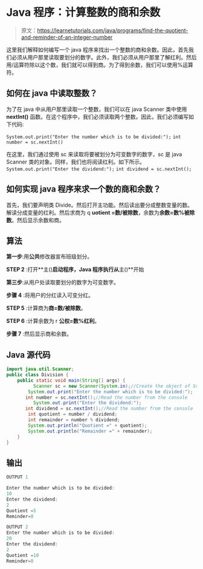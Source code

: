 # Java 程序：计算整数的商和余数

> 原文：<https://learnetutorials.com/java/programs/find-the-quotient-and-reminder-of-an-integer-number>

这里我们解释如何编写一个 java 程序来找出一个整数的商和余数。因此，首先我们必须从用户那里读取要划分的数字。此外，我们必须从用户那里了解红利。然后用/运算符除以这个数，我们就可以得到商。为了得到余数，我们可以使用%运算符。

## 如何在 java 中读取整数？

为了在 java 中从用户那里读取一个整数，我们可以在 java Scanner 类中使用 **nextInt()** 函数。在这个程序中，我们必须读取两个整数。因此，我们必须编写如下代码:

`System.out.print("Enter the number which is to be divided:");`
`int number = sc.nextInt()`

在这里，我们通过使用 sc 来读取将要被划分为可变数字的数字，sc 是 java Scanner 类的对象。同样，我们也将阅读红利。如下所示。
`System.out.print("Enter the dividend:");`
`int dividend = sc.nextInt();`

## 如何实现 java 程序来求一个数的商和余数？

首先，我们要声明类 Divide。然后打开主功能。然后读出要分成整数变量的数。解读分成变量的红利。然后求商为 q **uotient =数/被除数**，余数为**余数=数%被除数**。然后显示余数和商。

## 算法

**第一步**:用**公共**修改器宣布班级划分。

**STEP 2** :打开**主()**启动程序，Java 程序执行从**主()**开始

**第三步**:从用户处读取要划分的数字为可变数字。

**步骤 4** :将用户的分红读入可变分红。

**STEP 5** :计算商为**商=数/被除数**。

**STEP 6** :计算余数为 r **公权=数%红利**。

**步骤 7** :然后显示商和余数。

## Java 源代码

```java
import java.util.Scanner;   
public class Division {
    public static void main(String[] args) {
          Scanner sc = new Scanner(System.in);//Create the object of Scanner class.
        System.out.print("Enter the number which is to be divided:");
       int number = sc.nextInt();//Read the number from the console
          System.out.print("Enter the dividend:");
       int dividend = sc.nextInt();//Read the number from the console
        int quotient = number / dividend;
        int remainder = number % dividend;
        System.out.println("Quotient =" + quotient);
        System.out.println("Remainder =" + remainder);
    }
}

```

## 输出

```java
OUTPUT 1

Enter the number which is to be divided:
10
Enter the dividend:
2
Quotient =5
Reminder=0

OUTPUT 2
Enter the number which is to be divided:
20
Enter the dividend:
2
Quotient =10
Reminder=0
```